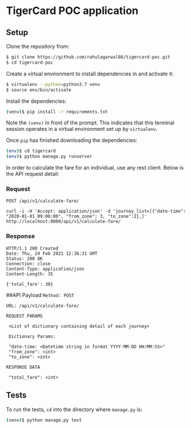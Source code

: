 # TigerCard POC application

## Setup

Clone the repository from:

```sh
$ git clone https://github.com/rahulagarwal86/tigercard-poc.git
$ cd tigercard-poc
```

Create a virtual environment to install dependencies in and activate it:

```sh
$ virtualenv --python=python3.7 venv
$ source env/bin/activate
```

Install the dependencies:

```sh
(venv)$ pip install -r requirements.txt
```
Note the `(venv)` in front of the prompt. This indicates that this terminal
session operates in a virtual environment set up by `virtualenv`.

Once `pip` has finished downloading the dependencies:
```sh
(env)$ cd tigercard
(env)$ python manage.py runserver
```
In order to calculate the fare for an individual, use any rest client. Below is the API request detail:

### Request

`POST /api/v1/calculate-fare/`

    curl -i -H 'Accept: application/json' -d 'journey_list=[{"date-time": "2020-01-01 09:00:00", "from_zone": 3, "to_zone":2},]' http://localhost:8000/api/v1/calculate-fare/

### Response

    HTTP/1.1 200 Created
    Date: Thu, 24 Feb 2021 12:36:31 GMT
    Status: 200 OK
    Connection: close
    Content-Type: application/json
    Content-Length: 35

    {'total_fare': 30}

##API Payload
`Method: POST`

`URL: /api/v1/calculate-fare/`

`REQUEST PARAMS`
     
     <List of dictionary containing detail of each journey>
     
     Dictionary Params:
     
     "date-time: <Datetime string in format YYYY-MM-DD HH:MM:SS>" 
     "from_zone": <int>
     "to_zone": <int>
 
 `RESPONSE DATA`
 
     "total_fare": <int>
     
## Tests

To run the tests, `cd` into the directory where `manage.py` is:
```sh
(venv)$ python manage.py test
```
